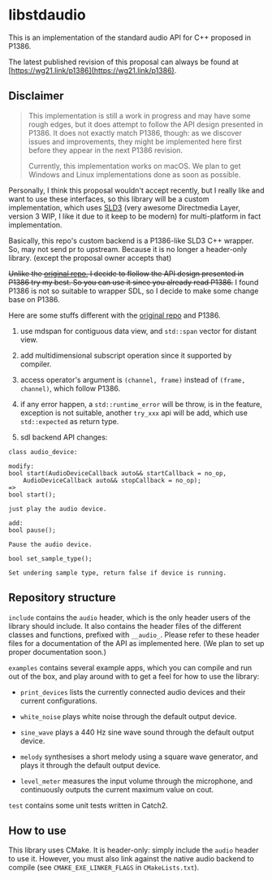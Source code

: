# libstdaudio

This is an implementation of the standard audio API for C++ proposed in P1386.

The latest published revision of this proposal can always be found at [https://wg21.link/p1386](https://wg21.link/p1386).

## Disclaimer

> This implementation is still a work in progress and may have some rough edges, but it does attempt to follow the API design
> presented in P1386. It does not exactly match P1386, though: as we discover issues and improvements, they might be implemented here first before they appear in the next P1386 revision.
>
> Currently, this implementation works on macOS. We plan to get Windows and Linux implementations done as soon as possible.

Personally, I think this proposal wouldn't accept recently, but I really like and want to use these interfaces, so this library will be a custom implementation, which uses [SLD3](https://github.com/libsdl-org/SDL) (very awesome Directmedia Layer, version 3 WIP, I like it due to it keep to be modern) for multi-platform in fact implementation.

Basically, this repo's custom backend is a P1386-like SLD3 C++ wrapper. So, may not send pr to upstream. Because it is no longer a header-only library. (except the proposal owner accepts that)

<del>Unlike the [original repo](https://github.com/stdcpp-audio/libstdaudio), I decide to flollow the API design presented in P1386 try my best.
So you can use it since you already read P1386.</del> I found P1386 is not so suitable to wrapper SDL, so I decide to make some change base on P1386.

Here are some stuffs different with the [original repo](https://github.com/stdcpp-audio/libstdaudio) and P1386.

1. use mdspan for contiguous data view, and `std::span` vector for distant view.

2. add multidimensional subscript operation since it supported by compiler.

3. access operator's argument is `(channel, frame)` instead of `(frame, channel)`, which follow P1386.

4. if any error happen, a `std::runtime_error` will be throw, is in the feature, exception is not suitable, another `try_xxx` api will be add, which use `std::expected` as return type.

5. sdl backend API changes:

```
class audio_device:

modify:
bool start(AudioDeviceCallback auto&& startCallback = no_op,
    AudioDeviceCallback auto&& stopCallback = no_op);
=>
bool start();

just play the audio device.

add:
bool pause();

Pause the audio device.

bool set_sample_type();

Set undering sample type, return false if device is running.

```

## Repository structure

`include` contains the `audio` header, which is the only header users of the library should include. It also contains the header files of the different classes and functions, prefixed with `__audio_`. Please refer to these header files for a documentation of the API as implemented here. (We plan to set up proper documentation soon.)

`examples` contains several example apps, which you can compile and run out of the box, and play around with to get a feel for how to use the library:

* `print_devices` lists the currently connected audio devices and their current configurations.

* `white_noise` plays white noise through the default output device.

* `sine_wave` plays a 440 Hz sine wave sound through the default output device.

* `melody` synthesises a short melody using a square wave generator, and plays it through the default output device.

* `level_meter` measures the input volume through the microphone, and continuously outputs the current maximum value on cout.

`test` contains some unit tests written in Catch2.

## How to use

This library uses CMake. It is header-only: simply include the `audio` header to use it. However, you must also link against the native audio backend to compile (see `CMAKE_EXE_LINKER_FLAGS` in `CMakeLists.txt`).
